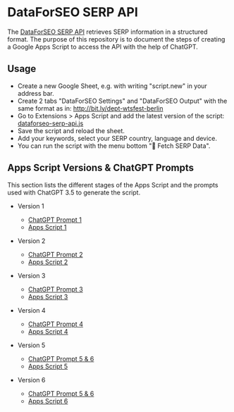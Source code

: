 # DataForSEO SERP API
The [DataForSEO SERP API](https://docs.dataforseo.com/v3/serp/overview/) retrieves SERP information in a structured format. The purpose of this repository is to document the steps of creating a Google Apps Script to access the API with the help of ChatGPT.

## Usage
* Create a new Google Sheet, e.g. with writing "script.new" in your address bar.
* Create 2 tabs "DataForSEO Settings" and "DataForSEO Output" with the same format as in: http://bit.ly/dept-wtsfest-berlin
* Go to Extensions > Apps Script and add the latest version of the script: [dataforseo-serp-api.js](https://github.com/johanna-maier/dataforseo-serp-api/blob/main/dataforseo-serp-api.js)
* Save the script and reload the sheet.
* Add your keywords, select your SERP country, language and device.
* You can run the script with the menu bottom "🚀 Fetch SERP Data".

## Apps Script Versions & ChatGPT Prompts
This section lists the different stages of the Apps Script and the prompts used with ChatGPT 3.5 to generate the script.

* Version 1
  * [ChatGPT Prompt 1](https://chatgpt.com/share/2eed3664-1ed0-4b16-b566-4fe796fcc818)
  * [Apps Script 1](https://github.com/johanna-maier/dataforseo-serp-api/commit/564b14de42d6bf8979bd50359b07737e6c8da81f)

* Version 2
  * [ChatGPT Prompt 2](https://chatgpt.com/share/2eed3664-1ed0-4b16-b566-4fe796fcc818)
  * [Apps Script 2](https://github.com/johanna-maier/dataforseo-serp-api/commit/ec8b8511aee641b6c3fb2983e248609ab1413930)

* Version 3
  * [ChatGPT Prompt 3](https://chatgpt.com/share/2eed3664-1ed0-4b16-b566-4fe796fcc818)
  * [Apps Script 3](https://github.com/johanna-maier/dataforseo-serp-api/commit/59915861e9a054ed44549d700562c8207dd5b29f)

* Version 4
  * [ChatGPT Prompt 4](https://chatgpt.com/share/2eed3664-1ed0-4b16-b566-4fe796fcc818)
  * [Apps Script 4](https://github.com/johanna-maier/dataforseo-serp-api/commit/87b3c2e75d2351e404b969329c4c34ea1ed702d4)

* Version 5
  * [ChatGPT Prompt 5 & 6](https://chatgpt.com/share/2eed3664-1ed0-4b16-b566-4fe796fcc818)
  * [Apps Script 5](https://github.com/johanna-maier/dataforseo-serp-api/commit/e783992de73bb557aaae046596ac0d42c1cdd8a5)

* Version 6
  * [ChatGPT Prompt 5 & 6](https://chatgpt.com/share/2eed3664-1ed0-4b16-b566-4fe796fcc818)
  * [Apps Script 6](https://github.com/johanna-maier/dataforseo-serp-api/commit/a990f3ed5de9aa9021ed3e459e8c2fb8586049a9)
